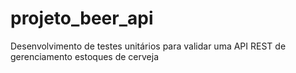 # projeto_beer_api
Desenvolvimento de testes unitários para validar uma API REST de gerenciamento estoques de cerveja
